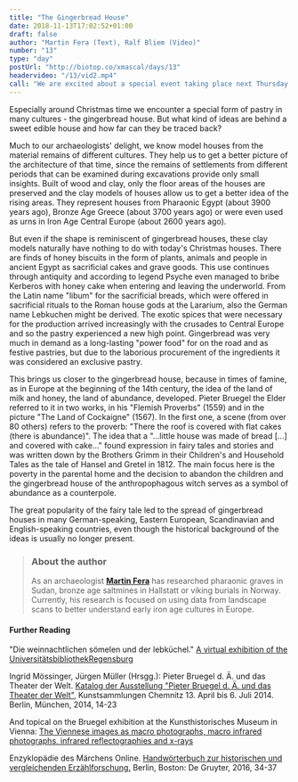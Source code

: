 ```yaml
---
title: "The Gingerbread House"
date: 2018-11-13T17:02:52+01:00
draft: false
author: "Martin Fera (Text), Ralf Bliem (Video)"
number: "13"
type: "day"
postUrl: "http://biotop.co/xmascal/days/13"
headervideo: "/13/vid2.mp4"
call: "We are excited about a special event taking place next Thursday in our office. Come by and you will have the opportunity to chat with some of us!"
---
```

Especially around Christmas time we encounter a special form of pastry in many cultures - the gingerbread house. But what kind of ideas are behind a sweet edible house and how far can they be traced back?

Much to our archaeologists' delight, we know model houses from the material remains of different cultures. They help us to get a better picture of the architecture of that time, since the remains of settlements from different periods that can be examined during excavations provide only small insights. Built of wood and clay, only the floor areas of the houses are preserved and the clay models of houses allow us to get a better idea of the rising areas. They represent houses from Pharaonic Egypt (about 3900 years ago), Bronze Age Greece (about 3700 years ago) or were even used as urns in Iron Age Central Europe (about 2600 years ago).

But even if the shape is reminiscent of gingerbread houses, these clay models naturally have nothing to do with today's Christmas houses. There are finds of honey biscuits in the form of plants, animals and people in ancient Egypt as sacrificial cakes and grave goods. This use continues through antiquity and according to legend Psyche even managed to bribe Kerberos with honey cake when entering and leaving the underworld. From the Latin name "libum" for the sacrificial breads, which were offered in sacrificial rituals to the Roman house gods at the Lararium, also the German name Lebkuchen might be derived. The exotic spices that were necessary for the production arrived increasingly with the crusades to Central Europe and so the pastry experienced a new high point. Gingerbread was very much in demand as a long-lasting "power food" for on the road and as festive pastries, but due to the laborious procurement of the ingredients it was considered an exclusive pastry.

This brings us closer to the gingerbread house, because in times of famine, as in Europe at the beginning of the 14th century, the idea of the land of milk and honey, the land of abundance, developed. Pieter Bruegel the Elder referred to it in two works, in his "Flemish Proverbs" (1559) and in the picture "The Land of Cockaigne" (1567). In the first one, a scene (from over 80 others) refers to the proverb: "There the roof is covered with flat cakes (there is abundance)". The idea that a "...little house was made of bread [...] and covered with cake..." found expression in fairy tales and stories and was written down by the Brothers Grimm in their Children's and Household Tales as the tale of Hansel and Gretel in 1812. The main focus here is the poverty in the parental home and the decision to abandon the children and the gingerbread house of the anthropophagous witch serves as a symbol of abundance as a counterpole.

The great popularity of the fairy tale led to the spread of gingerbread houses in many German-speaking, Eastern European, Scandinavian and English-speaking countries, even though the historical background of the ideas is usually no longer present.

> ### About the author
> As an archaeologist **[Martin Fera](http://biotop.co/en/person/martin-fera/)** has researched pharaonic graves in Sudan, bronze age saltmines in Hallstatt or viking burials in Norway. Currently, his research is focused on using data from landscape scans to better understand early iron age cultures in Europe.

<!--more-->

#### Further Reading

"Die weinnachtlichen sömelen und der lebküchel." [A virtual exhibition of the UniversitätsbibliothekRegensburg](https://www.uni-regensburg.de/bibliothek/katharinenspital/lebkuchen/)

Ingrid Mössinger, Jürgen Müller (Hrsgg.): Pieter Bruegel d. Ä. und das Theater der Welt. [Katalog der Ausstellung "Pieter Bruegel d. Ä. und das Theater der Welt"](http://archiv.ub.uni-heidelberg.de/artdok/5289/1/Mueller_Pieter_Bruegel_d_A_und_das_Theate_der_Welt_2014.pdf), Kunstsammlungen Chemnitz 13. April bis 6. Juli 2014. Berlin, München, 2014, 14-23

And topical on the Bruegel exhibition at the Kunsthistorisches Museum in Vienna:
[The Viennese images as macro photographs, macro infrared photographs, infrared reflectographies and x-rays](http://www.insidebruegel.net/#p/v=udhome&lan=de&a=1011)

Enzyklopädie des Märchens Online. [Handwörterbuch zur historischen und vergleichenden Erzählforschung.](https://www.degruyter.com/view/db/emo) Berlin, Boston: De Gruyter, 2016, 34-37
